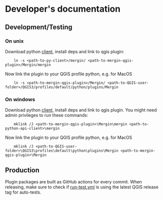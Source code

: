 
# Developer's documentation
## Development/Testing

### On unix 
Download python [client](https://github.com/MerginMaps/python-api-client), install deps and
link to qgis plugin:
```
    ln -s <path-to-py-client>/mergin/ <path-to-mergin-qgis-plugin>/Mergin/mergin
```

Now link the plugin to your QGIS profile python, e.g. for MacOS
```  
    ln -s <path-to-mergin-qgis-plugin>/Mergin/ <path-to-QGIS-user-folder>/QGIS3/profiles/default/python/plugins/Mergin
```

### On windows 

Download python [client](https://github.com/MerginMaps/python-api-client), install deps and
link to qgis plugin. You might need admin privileges to run these commands:
```
    mklink /J <path-to-mergin-qgis-plugin>\Mergin\mergin <path-to-python-api-client>\mergin
```

Now link the plugin to your QGIS profile python, e.g. for MacOS
```
    mklink /J <path-to-QGIS-user-folder>\QGIS3\profiles\default\python\plugins\Mergin <path-to-mergin-qgis-plugin>\Mergin
```

## Production

Plugin packages are built as GitHub actions for every commit.
When releasing, make sure to check if [run-test.yml](../.github/workflows/run-test.yml) is using the latest QGIS release tag for auto-tests.
